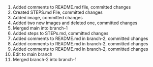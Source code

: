 1. Added comments to README.md file, committed changes
2. Created STEPS.md File, committed changes 
3. Added image, committed changes
4. Added two new images and deleted one, committed changes
5. Merged main into branch-1
6. Added steps to STEPs.md, committed changes
7. Added comments to README.md in branch-2, committed changes
8. Added comments to README.md in branch-2, committed changes
9. Added comments to README.md in branch-2, committed changes
10. Edit to main branch 
11. Merged branch-2 into branch-1
